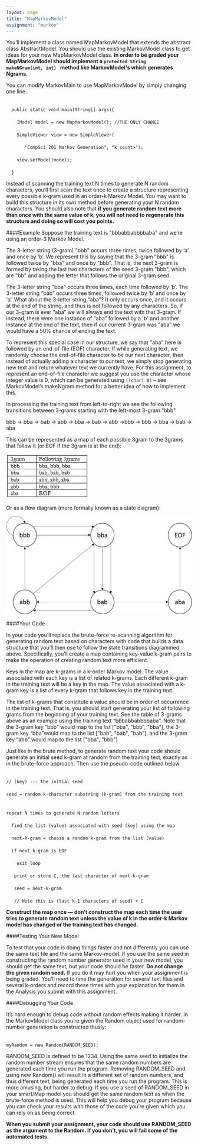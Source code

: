 ```yaml
---
layout: page
title: "MapMarkovModel"
assignment: "markov"
---
```


You’ll implement a class named MapMarkovModel that extends the abstract class AbstractModel. You should use the existing MarkovModel class to get ideas for your new MapMarkovModel class. <b>In order to be graded your MapMarkovModel should implement a <code>protected String makeNGram(int, int) </code> method like MarkovModel's which generates Ngrams.</b>

You can modify MarkovMain to use MapMarkovModel by simply changing one line. 

<code>
&nbsp;&nbsp;public static void main(String[] args){ <br>
&nbsp;&nbsp;&nbsp;&nbsp;IModel model = new MapMarkovModel(); //THE ONLY CHANGE <br>
&nbsp;&nbsp;&nbsp;&nbsp;SimpleViewer view = new SimpleViewer(<br>
&nbsp;&nbsp;&nbsp;&nbsp;&nbsp;&nbsp; "CompSci 201 Markov Generation", "k count>");<br>
&nbsp;&nbsp;&nbsp;&nbsp;view.setModel(model);<br>
&nbsp;&nbsp;}</code>

Instead of scanning the training text N times to generate N random characters, you’ll first scan the text once to create a structure representing every possible k-gram used in an order-k Markov Model. You may want to build this structure in its own method before generating your N random characters. You should also note that <b>if you generate random text more than once with the same value of k, you will not need to regenerate this structure and doing so will cost you points.</b>

####Example
Suppose the training text is "bbbabbabbbbaba" and we’re using an order-3 Markov Model. 

The 3-letter string (3-gram) "bbb" occurs three times, twice followed by ‘a’ and once by ‘b’. We represent this by saying that the 3-gram "bbb" is followed twice by "bba" and once by "bbb". That is, the next 3-gram is formed by taking the last two characters of the seed 3-gram "bbb", which are "bb" and adding the letter that follows the original 3-gram seed. 

The 3-letter string "bba" occurs three times, each time followed by ‘b’. The 3-letter string “bab” occurs three times, followed twice by ‘b’ and once by ‘a’. What about the 3-letter string “aba”? It only occurs once, and it occurs at the end of the string, and thus is not followed by any characters. So, if our 3-gram is ever “aba” we will always end the text with that 3-gram. If instead, there were one instance of “aba” followed by a 'b' and another instance at the end of the text, then if our current 3-gram was “aba” we would have a 50% chance of ending the text. 

To represent this special case in our structure, we say that "aba" here is followed by an end-of-file (EOF) character. If while generating text, we randomly choose the end-of-file character to be our next character, then instead of actually adding a character to our text, we simply stop generating new text and return whatever text we currently have. For this assignment, to represent an end-of-file character we suggest you use the character whose integer value is 0, which can be generated using <code>((char) 0)</code> – see MarkovModel’s makeNgram method for a better idea of how to implement this.

In processing the training text from left-to-right we see the following transitions between 3-grams starting with the left-most 3-gram "bbb"

bbb -> bba -> bab -> abb -> bba -> bab -> abb ->bbb -> bbb -> bba -> bab -> aba

This can be represented as a map of each possible 3gram to the 3grams that follow it (or EOF if the 3gram is at the end): 

<img src="img/abmap_example.png" alt="3gram table">

Or as a flow diagram (more formally known as a state diagram):

<img src="img/abgraph_example.png" alt="3gram state diagram" style="width:520px;height:265px">

####Your Code

In your code you’ll replace the brute-force re-scanning algorithm for generating random text based on characters with code that builds a data structure that you’ll then use to follow the state transitions diagrammed above. Specifically, you’ll create a map containing key-value k-gram pairs to make the operation of creating random text more efficient. 

Keys in the map are k-grams in a k-order Markov model. The value associated with each key is a list of related k-grams. Each different k-gram in the training text will be a key in the map. The value associated with a k-gram key is a list of every k-gram that follows key in the training text. 

The list of k-grams that constitute a value should be in order of occurrence in the training text. That is, you should start generating your list of following grams from the beginning of your training text. See the table of 3-grams above as an example using the training text “bbbabbabbbbaba”. Note that the 3-gram key “bbb” would map to the list ["bba", "bbb", "bba"], the 3-gram key “bba”would map to the list ["bab", "bab", "bab"], and the 3-gram key “abb” would map to the list ["bba", "bbb"]

Just like in the brute method, to generate random text your code should generate an initial seed k-gram at random from the training text, exactly as in the brute-force approach. Then use the pseudo-code outlined below. 

<code>
// (key) --- the initial seed<br>
seed = random k-character substring (k-gram) from the training text<br> <br>
repeat N times to generate N random letters<br>
&nbsp;&nbsp;find the list (value) associated with seed (key) using the map<br>
&nbsp;&nbsp;next-k-gram = choose a random k-gram from the list (value)<br>
&nbsp;&nbsp;if next k-gram is EOF <br>
&nbsp;&nbsp;&nbsp;&nbsp;exit loop<br>
 &nbsp;&nbsp;print or store C, the last character of next-k-gram<br>
 &nbsp;&nbsp;seed = next-k-gram<br>
 &nbsp;&nbsp;// Note this is (last k-1 characters of seed) + C
</code>

<b>Construct the map once — don’t construct the map each time the user tries to generate random text unless the value of k in the order-k Markov model has changed or the training text has changed.</b>

####Testing Your New Model

To test that your code is doing things faster and not differently you can use the same text file and the same Markov-model. If you use the same seed in constructing the random number generator used in your new model, you should get the same text, but your code should be faster. <b>Do not change the given random seed.</b> If you do it may hurt you when your assignment is being graded. You’ll need to time the generation for several text files and several k-orders and record these times with your explanation for them in the Analysis you submit with this assignment. 

####Debugging Your Code

It’s hard enough to debug code without random effects making it harder. In the MarkovModel class you’re given the Random object used for random-number generation is constructed thusly: 

<code>
myRandom = new Random(RANDOM_SEED); 
</code>

RANDOM_SEED is defined to be 1234. Using the same seed to initialize the random number stream ensures that the same random numbers are generated each time you run the program. Removing RANDOM_SEED and using new Random() will result in a different set of random numbers, and thus different text, being generated each time you run the program. This is more amusing, but harder to debug. If you use a seed of RANDOM_SEED in your smart/Map model you should get the same random text as when the brute-force method is used. This will help you debug your program because you can check your results with those of the code you’re given which you can rely on as being correct. 

<b>When you submit your assignment, your code should use RANDOM_SEED as the argument to the Random. If you don’t, you will fail some of the automated tests. </b>

